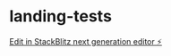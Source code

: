 # landing-tests

[Edit in StackBlitz next generation editor ⚡️](https://stackblitz.com/~/github.com/luisgdelafuente/landing-tests)